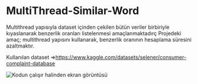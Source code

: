 # MultiThread-Similar-Word
Multithread yapısıyla dataset içinden çekilen bütün veriler birbiriyle kıyaslanarak benzerlik oranları listelenmesi amaçlanmaktadırç Projedeki amaç; multithread yapısını kullanarak, benzerlik oranının hesaplama süresini azaltmaktır.

Kullanılan dataset =>https://www.kaggle.com/datasets/selener/consumer-complaint-database

![Kodun çalışır halinden ekran görüntüsü](https://user-images.githubusercontent.com/73746947/204887321-c5bc17b9-a4a9-4a52-8c77-73ac14c27037.jpg)

